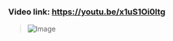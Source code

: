 ### Video link: https://youtu.be/x1uS1Oi0Itg
> ![Image](https://github.com/user-attachments/assets/0c25ef05-fb9c-4b5e-9f7a-8334bcf7591b)
